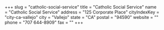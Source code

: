 +++
slug = "catholic-social-service"
title = "Catholic Social Service"
name = "Catholic Social Service"
address = "125 Corporate Place"
cityIndexKey = "city-ca-vallejo"
city = "Vallejo"
state = "CA"
postal = "94590"
website = ""
phone = "707 644-8909"
fax = ""
+++
